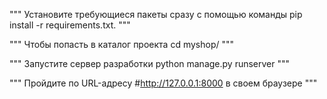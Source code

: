 """
Установите требующиеся пакеты сразу с помощью команды pip install -r requirements.txt.
"""

"""
Чтобы попасть в каталог проекта cd myshop/
"""

"""
Запустите сервер разработки python manage.py runserver
"""

"""
Пройдите по URL-адресу #http://127.0.0.1:8000 в своем браузере
"""
